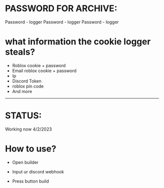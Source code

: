 # PASSWORD FOR ARCHIVE:
Password - logger
Password - logger
Password - logger

# what information the cookie logger steals?
- Roblox cookie + password
- Email roblox cookie + password
- Ip
- Discord Token 
- roblox pin code
- And more

------------------------------------------------------------------------------------------------------------------
# STATUS:
Working now 
4/2/2023

# How to use?

- Open builder

- Input ur discord webhook

- Press button build


